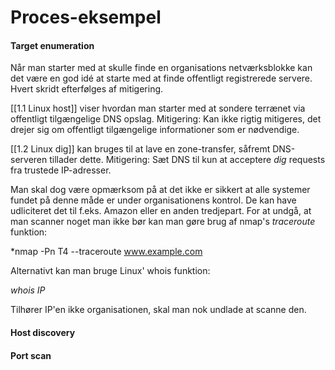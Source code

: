 # Proces-eksempel

#### Target enumeration
Når man starter med at skulle finde en organisations netværksblokke kan det være en god idé at starte med at finde offentligt registrerede servere. Hvert skridt efterfølges af mitigering.

[[1.1 Linux host]] viser hvordan man starter med at sondere terrænet via offentligt tilgængelige DNS opslag.
Mitigering: Kan ikke rigtig mitigeres, det drejer sig om offentligt tilgængelige informationer som er nødvendige.

[[1.2 Linux dig]] kan bruges til at lave en zone-transfer, såfremt DNS-serveren tillader dette.
Mitigering: Sæt DNS til kun at acceptere *dig* requests fra trustede IP-adresser.

Man skal dog være opmærksom på at det ikke er sikkert at alle systemer fundet på denne måde er under organisationens kontrol. De kan have udliciteret det til f.eks. Amazon eller en anden tredjepart.
For at undgå, at man scanner noget man ikke bør kan man gøre brug af nmap's *traceroute* funktion:

*nmap -Pn T4 --traceroute www.example.com

Alternativt kan man bruge Linux' whois funktion:

*whois IP*

Tilhører IP'en ikke organisationen, skal man nok undlade at scanne den.

#### Host discovery



#### Port scan
